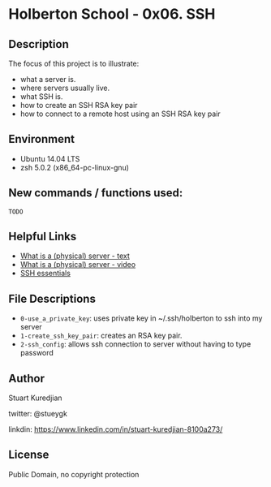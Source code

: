 #  Holberton School - 0x06. SSH
## Description

The focus of this project is to illustrate:
* what a server is.
* where servers usually live.
* what SSH is.
* how to create an SSH RSA key pair
* how to connect to a remote host using an SSH RSA key pair

## Environment
* Ubuntu 14.04 LTS
* zsh 5.0.2 (x86_64-pc-linux-gnu)

## New commands / functions used:
`TODO`

## Helpful Links
* <a href="https://en.wikipedia.org/wiki/Server_(computing)#Hardware_requirement">What is a (physical) server - text</a>
* <a href="https://www.youtube.com/watch?v=B1ANfsDyjeA">What is a (physical) server - video</a>
* <a href="https://www.digitalocean.com/community/tutorials/ssh-essentials-working-with-ssh-servers-clients-and-keys">SSH essentials</a>

## File Descriptions
- `0-use_a_private_key`: uses private key in ~/.ssh/holberton to ssh into my server
- `1-create_ssh_key_pair`: creates an RSA key pair.
- `2-ssh_config`: allows ssh connection to server without having to type password


## Author
Stuart Kuredjian

twitter: @stueygk

linkdin: https://www.linkedin.com/in/stuart-kuredjian-8100a273/

## License
Public Domain, no copyright protection
